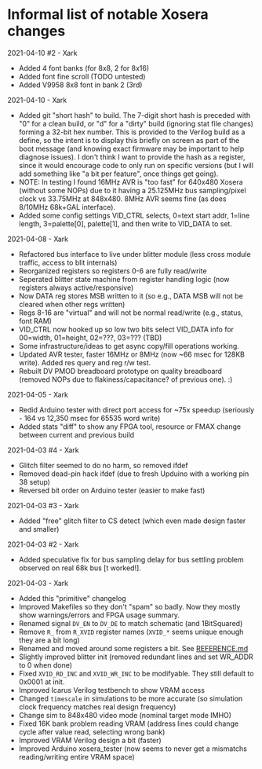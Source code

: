 # Informal list of notable Xosera changes

2021-04-10 #2 - Xark

* Added 4 font banks (for 8x8, 2 for 8x16)
* Added font fine scroll (TODO untested)
* Added V9958 8x8 font in bank 2 (3rd)

2021-04-10 - Xark

* Added git "short hash" to build.  The 7-digit short hash is preceded with "0" for a clean build, or "d" for a "dirty" build (ignoring stat file changes) forming a 32-bit hex number.  This is provided to the Verilog build as a define, so the intent is to display this briefly on screen as part of the boot message (and knowing exact firmware may be important to help diagnose issues).  I don't  think I want to provide the hash as a register, since it would encourage code to only run on specific versions (but I will add something like "a bit per feature", once things get going).
* NOTE: In testing I found 16MHz AVR is "too fast" for 640x480 Xosera (without some NOPs) due to it having a 25.125MHz bus sampling/pixel clock vs 33.75MHz at 848x480.  8MHz AVR seems fine (as does 8/10MHz 68k+GAL interface).
* Added some config settings  VID_CTRL selects, 0=text start addr, 1=line length, 3=palette[0], palette[1], and then write to VID_DATA to set.

2021-04-08 - Xark

* Refactored bus interface to live under blitter module (less cross module traffic, access to blit internals)
* Reorganized registers so registers 0-6 are fully read/write
* Seperated blitter state machine from register handling logic (now registers always active/responsive)
* Now DATA reg stores MSB written to it (so e.g., DATA MSB will not be cleared when other regs written)
* Regs 8-16 are "virtual" and will not be normal read/write (e.g., status, font RAM)
* VID_CTRL now hooked up so low two bits select VID_DATA info for 00=width, 01=height, 02=???, 03=??? (TBD)
* Some infrastructure/ideas to get async copy/fill operations working.
* Updated AVR tester, faster 16MHz or 8MHz (now ~66 msec for 128KB write).  Added res query and reg r/w test.
* Rebuilt DV PMOD breadboard prototype on quality breadboard (removed NOPs due to flakiness/capacitance? of previous one). :)

2021-04-05 - Xark

* Redid Arduino tester with direct port access for ~75x speedup (seriously - 164 vs 12,350 msec for 65535 word write)
* Added stats "diff" to show any FPGA tool, resource or FMAX change between current and previous build

2021-04-03 #4 - Xark

* Glitch filter seemed to do no harm, so removed ifdef
* Removed dead-pin hack ifdef (due to fresh Upduino with a working pin 38 setup)
* Reversed bit order on Arduino tester (easier to make fast)

2021-04-03 #3 - Xark

* Added "free" glitch filter to CS detect (which even made design faster and smaller)

2021-04-03 #2 - Xark

* Added speculative fix for bus sampling delay for bus settling problem observed on real 68k bus [t worked!].

2021-04-03 - Xark

* Added this "primitive" changelog
* Improved Makefiles so they don't "spam" so badly.  Now they mostly show warnings/errors and FPGA usage summary.
* Renamed signal `DV_EN` to `DV_DE` to match schematic (and 1BitSquared)
* Remove `R_` from `R_XVID` register names (`XVID_*` seems unique enough they are a bit long)
* Renamed and moved around some registers a bit.  See [REFERENCE.md](REFERENCE.md)
* Slightly improved blitter init (removed redundant lines and set WR_ADDR to 0 when done)
* Fixed `XVID_RD_INC` and `XVID_WR_INC` to be modifyable.  They still default to 0x0001 at init.
* Improved Icarus Verilog testbench to show VRAM access
* Changed `timescale` in simulations to be more accurate (so simulation clock frequency matches real design frequency)
* Change sim to 848x480 video mode (nominal target mode IMHO)
* Fixed 16K bank problem reading VRAM (address lines could change cycle after value read, selecting wrong bank)
* Improved VRAM Verilog design a bit (faster)
* Improved Arduino xosera_tester (now seems to never get a mismatchs reading/writing entire VRAM space)
